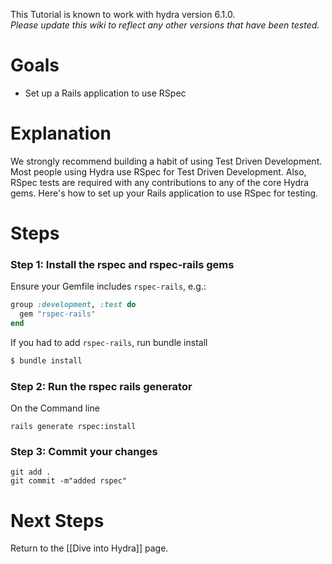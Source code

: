 This Tutorial is known to work with hydra version 6.1.0.  
_Please update this wiki to reflect any other versions that have been tested._

# Goals

* Set up a Rails application to use RSpec

# Explanation
We strongly recommend building a habit of using Test Driven Development.  Most people using Hydra use RSpec for Test Driven Development.  Also, RSpec tests are required with any contributions to any of the core Hydra gems.  Here's how to set up your Rails application to use RSpec for testing.

# Steps

### Step 1: Install the rspec and rspec-rails gems

Ensure your Gemfile includes `rspec-rails`, e.g.:
```ruby
group :development, :test do
  gem "rspec-rails"
end
```
If you had to add `rspec-rails`, run bundle install
```bash
$ bundle install
```

### Step 2: Run the rspec rails generator

On the Command line
```text
rails generate rspec:install
```

### Step 3: Commit your changes

```text
git add .
git commit -m"added rspec"
```

# Next Steps
Return to the [[Dive into Hydra]] page.